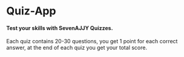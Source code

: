 # Quiz-App
#### Test your skills with SevenAJJY Quizzes.  
Each quiz contains 20-30 questions, you get 1 point for each correct answer, at the end of each quiz you get your total score.
